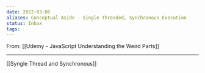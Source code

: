 ```yaml
---
date: 2022-03-06
aliases: Conceptual Aside - Single Threaded, Synchronous Execution
status: Inbox
tags:
---
```


From: [[Udemy - JavaScript Understanding the Weird Parts]]

---

[[Syngle Thread and Synchronous]]